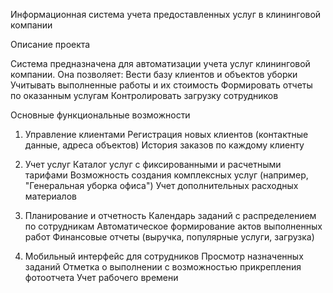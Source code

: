 Информационная система учета предоставленных услуг в клининговой компании


Описание проекта

Система предназначена для автоматизации учета услуг клининговой компании.
Она позволяет:
    Вести базу клиентов и объектов уборки
    Учитывать выполненные работы и их стоимость
    Формировать отчеты по оказанным услугам
    Контролировать загрузку сотрудников

Основные функциональные возможности
1. Управление клиентами
    Регистрация новых клиентов (контактные данные, адреса объектов)
    История заказов по каждому клиенту

2. Учет услуг
    Каталог услуг с фиксированными и расчетными тарифами
    Возможность создания комплексных услуг (например, "Генеральная уборка офиса")
    Учет дополнительных расходных материалов

3. Планирование и отчетность
    Календарь заданий с распределением по сотрудникам
    Автоматическое формирование актов выполненных работ
    Финансовые отчеты (выручка, популярные услуги, загрузка)

4. Мобильный интерфейс для сотрудников
    Просмотр назначенных заданий
    Отметка о выполнении с возможностью прикрепления фотоотчета
    Учет рабочего времени
